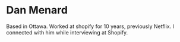 # Dan Menard

Based in Ottawa.
Worked at shopify for 10 years, previously Netflix.
I connected with him while interviewing at Shopify.